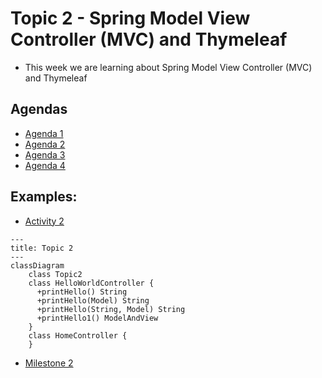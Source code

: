 # Topic 2 - Spring Model View Controller (MVC) and Thymeleaf

- This week we are learning about Spring Model View Controller (MVC) and Thymeleaf

## Agendas

- [Agenda 1](agenda1.md)
- [Agenda 2](agenda2.md)
- [Agenda 3](agenda3.md)
- [Agenda 4](agenda4.md)

## Examples:

- [Activity 2](activity02.md)

```mermaid
---
title: Topic 2
---
classDiagram
    class Topic2
    class HelloWorldController {
      +printHello() String
      +printHello(Model) String
      +printHello(String, Model) String
      +printHello1() ModelAndView
    }
    class HomeController {
    }
```

- [Milestone 2](milestone02.md)
